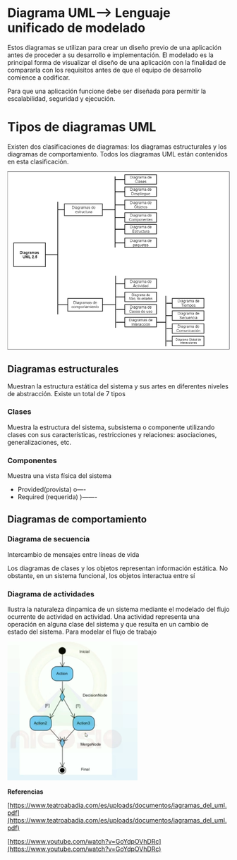 # Diagrama UML—> Lenguaje unificado de modelado

Estos diagramas se utilizan para crear un diseño previo de una aplicación antes de proceder a su desarrollo e implementación. El modelado es la principal forma de visualizar el diseño de una aplicación con la finalidad de compararla con los requisitos antes de que el equipo de desarrollo comience a codificar.

Para que una aplicación funcione debe ser diseñada para permitir la escalabilidad, seguridad y ejecución.

# Tipos de diagramas UML

Existen dos clasificaciones de diagramas: los diagramas estructurales y los diagramas de comportamiento. Todos los diagramas UML están contenidos en esta clasificación.

![Untitled](Diagrama%20U%20a88b7/Untitled.png)

## Diagramas estructurales

Muestran la estructura estática del sistema y sus artes en diferentes niveles de abstracción. Existe un total de 7 tipos

### Clases

Muestra la estructura del sistema, subsistema o componente utilizando clases con sus características, restricciones y relaciones: asociaciones, generalizaciones, etc.

### Componentes

Muestra una vista física del sistema

- Provided(provista)               o—-
- Required (requerida)           )——-

## Diagramas de comportamiento

### Diagrama de secuencia

Intercambio de mensajes entre líneas de vida

Los diagramas de clases y los objetos representan información estática. No obstante, en un sistema funcional, los objetos interactua entre sí

### Diagrama de actividades

Ilustra la naturaleza dinpamica de un sistema mediante el modelado del flujo ocurrente de actividad en actividad. Una actividad representa una operación en alguna clase del sistema y que resulta en un cambio de estado del sistema. Para modelar el flujo de trabajo

![Untitled](Diagrama%20U%20a88b7/Untitled%201.png)

**Referencias**

[https://www.teatroabadia.com/es/uploads/documentos/iagramas_del_uml.pdf](https://www.teatroabadia.com/es/uploads/documentos/iagramas_del_uml.pdf)

[https://www.youtube.com/watch?v=GoYdpOVhDRc](https://www.youtube.com/watch?v=GoYdpOVhDRc)
